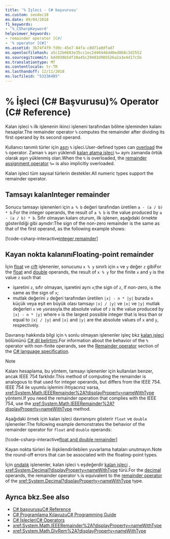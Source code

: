 ```yaml
---
title: '% İşleci - C# başvurusu'
ms.custom: seodec18
ms.date: 09/04/2018
f1_keywords:
- '%_CSharpKeyword'
helpviewer_keywords:
- remainder operator [C#]
- '% operator [C#]'
ms.assetid: 3b74f4f9-fd9c-45e7-84fa-c8d71a0dfad7
ms.openlocfilehash: a5c12b6683e35cc1ec2d40446dd0ed068c3d2552
ms.sourcegitcommit: bdd930b5df20a45c29483d905526a2a3e4d17c5b
ms.translationtype: MT
ms.contentlocale: tr-TR
ms.lasthandoff: 12/11/2018
ms.locfileid: "53236485"
---
```

# <a name="-operator-c-reference"></a><span data-ttu-id="4848f-102">% İşleci (C# Başvurusu)</span><span class="sxs-lookup"><span data-stu-id="4848f-102">% Operator (C# Reference)</span></span>

<span data-ttu-id="4848f-103">Kalan işleci `%` ilk işlenenin ikinci işleneni tarafından bölme işleminden kalanı hesaplar.</span><span class="sxs-lookup"><span data-stu-id="4848f-103">The remainder operator `%` computes the remainder after dividing its first operand by its second operand.</span></span>

<span data-ttu-id="4848f-104">Kullanıcı tanımlı türler için [aşırı](../keywords/operator.md) `%` işleci.</span><span class="sxs-lookup"><span data-stu-id="4848f-104">User-defined types can [overload](../keywords/operator.md) the `%` operator.</span></span> <span data-ttu-id="4848f-105">Zaman `%` aşırı yüklendi [kalan atama işleci](remainder-assignment-operator.md) `%=` aynı zamanda örtük olarak aşırı yüklenmiş olan.</span><span class="sxs-lookup"><span data-stu-id="4848f-105">When the `%` is overloaded, the [remainder assignment operator](remainder-assignment-operator.md) `%=` is also implicitly overloaded.</span></span>

<span data-ttu-id="4848f-106">Kalan işleci tüm sayısal türlerin destekler.</span><span class="sxs-lookup"><span data-stu-id="4848f-106">All numeric types support the remainder operator.</span></span>

## <a name="integer-remainder"></a><span data-ttu-id="4848f-107">Tamsayı kalan</span><span class="sxs-lookup"><span data-stu-id="4848f-107">Integer remainder</span></span>
  
<span data-ttu-id="4848f-108">Sonucu tamsayı işlenenleri için `a % b` değeri tarafından üretilen `a - (a / b) * b`.</span><span class="sxs-lookup"><span data-stu-id="4848f-108">For the integer operands, the result of `a % b` is the value produced by `a - (a / b) * b`.</span></span> <span data-ttu-id="4848f-109">Sıfır olmayan kalanı oturum, ilk işlenen, aşağıdaki örnekte gösterildiği gibi aynıdır:</span><span class="sxs-lookup"><span data-stu-id="4848f-109">The sign of the non-zero remainder is the same as that of the first operand, as the following example shows:</span></span>

[!code-csharp-interactive[integer remainder](~/samples/snippets/csharp/language-reference/operators/RemainderExamples.cs#1)]

## <a name="floating-point-remainder"></a><span data-ttu-id="4848f-110">Kayan nokta kalanını</span><span class="sxs-lookup"><span data-stu-id="4848f-110">Floating-point remainder</span></span>

<span data-ttu-id="4848f-111">İçin [float](../keywords/float.md) ve [çift](../keywords/double.md) işlenenler, sonucunu `x % y` sınırlı için `x` ve `y` değer `z` gibi</span><span class="sxs-lookup"><span data-stu-id="4848f-111">For the [float](../keywords/float.md) and [double](../keywords/double.md) operands, the result of `x % y` for the finite `x` and `y` is the value `z` such that</span></span>

- <span data-ttu-id="4848f-112">işaretini `z`, sıfır olmayan, işaretini aynı `x`;</span><span class="sxs-lookup"><span data-stu-id="4848f-112">the sign of `z`, if non-zero, is the same as the sign of `x`;</span></span>
- <span data-ttu-id="4848f-113">mutlak değerini `z` değeri tarafından üretilen `|x| - n * |y|` burada `n` küçük veya eşit en büyük olası tamsayı `|x| / |y|` ve `|x|` ve `|y|` mutlak değerleri `x` ve `y`sırasıyla.</span><span class="sxs-lookup"><span data-stu-id="4848f-113">the absolute value of `z` is the value produced by `|x| - n * |y|` where `n` is the largest possible integer that is less than or equal to `|x| / |y|` and `|x|` and `|y|` are the absolute values of `x` and `y`, respectively.</span></span>

<span data-ttu-id="4848f-114">Davranışı hakkında bilgi için `%` sonlu olmayan işlenenler işleç bkz [kalan işleci](~/_csharplang/spec/expressions.md#remainder-operator) bölümünü [ C# dil belirtimi](../language-specification/index.md).</span><span class="sxs-lookup"><span data-stu-id="4848f-114">For information about the behavior of the `%` operator with non-finite operands, see the [Remainder operator](~/_csharplang/spec/expressions.md#remainder-operator) section of the [C# language specification](../language-specification/index.md).</span></span>

> [!NOTE]
> <span data-ttu-id="4848f-115">Kalanı hesaplama, bu yöntem, tamsayı işlenenler için kullanılan benzer, ancak IEEE 754 farklıdır.</span><span class="sxs-lookup"><span data-stu-id="4848f-115">This method of computing the remainder is analogous to that used for integer operands, but differs from the IEEE 754.</span></span> <span data-ttu-id="4848f-116">IEEE 754 ile uyumlu işlemini ihtiyacınız varsa, <xref:System.Math.IEEERemainder%2A?displayProperty=nameWithType> yöntemi.</span><span class="sxs-lookup"><span data-stu-id="4848f-116">If you need the remainder operation that complies with the IEEE 754, use the <xref:System.Math.IEEERemainder%2A?displayProperty=nameWithType> method.</span></span>

<span data-ttu-id="4848f-117">Aşağıdaki örnek için kalan işleci davranışını gösterir `float` ve `double` işlenenler:</span><span class="sxs-lookup"><span data-stu-id="4848f-117">The following example demonstrates the behavior of the remainder operator for `float` and `double` operands:</span></span>

[!code-csharp-interactive[float and double remainder](~/samples/snippets/csharp/language-reference/operators/RemainderExamples.cs#2)]

<span data-ttu-id="4848f-118">Kayan nokta türleri ile ilişkilendirilebilen yuvarlama hataları unutmayın.</span><span class="sxs-lookup"><span data-stu-id="4848f-118">Note the round-off errors that can be associated with the floating-point types.</span></span>

<span data-ttu-id="4848f-119">İçin [ondalık](../keywords/decimal.md) işlenenler, kalan işleci `%` eşdeğerdir [kalan işleci](<xref:System.Decimal.op_Modulus(System.Decimal,System.Decimal)>) , <xref:System.Decimal?displayProperty=nameWithType> türü.</span><span class="sxs-lookup"><span data-stu-id="4848f-119">For the [decimal](../keywords/decimal.md) operands, the remainder operator `%` is equivalent to the [remainder operator](<xref:System.Decimal.op_Modulus(System.Decimal,System.Decimal)>) of the <xref:System.Decimal?displayProperty=nameWithType> type.</span></span>

## <a name="see-also"></a><span data-ttu-id="4848f-120">Ayrıca bkz.</span><span class="sxs-lookup"><span data-stu-id="4848f-120">See also</span></span>

- [<span data-ttu-id="4848f-121">C# başvurusu</span><span class="sxs-lookup"><span data-stu-id="4848f-121">C# Reference</span></span>](../index.md)
- [<span data-ttu-id="4848f-122">C# Programlama Kılavuzu</span><span class="sxs-lookup"><span data-stu-id="4848f-122">C# Programming Guide</span></span>](../../programming-guide/index.md)
- [<span data-ttu-id="4848f-123">C# İşleçleri</span><span class="sxs-lookup"><span data-stu-id="4848f-123">C# Operators</span></span>](index.md)
- <xref:System.Math.IEEERemainder%2A?displayProperty=nameWithType>
- <xref:System.Math.DivRem%2A?displayProperty=nameWithType>

